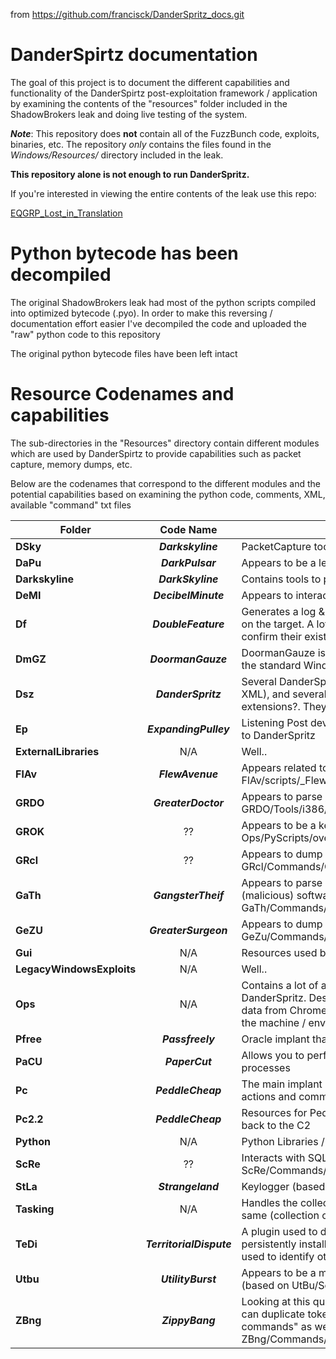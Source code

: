
from https://github.com/francisck/DanderSpritz_docs.git

# DanderSpirtz documentation
The goal of this project is to document the different capabilities and functionality of the DanderSpirtz post-exploitation framework / application by examining the contents of the "resources" folder included in the ShadowBrokers leak and doing live testing of the system.

_**Note**_: This repository does **not** contain all of the FuzzBunch code, exploits, binaries, etc. The repository _only_ contains the files found in the _Windows/Resources/_ directory included in the leak. 

**This repository alone is not enough to run DanderSpritz.** 

If you're interested in viewing the entire contents of the leak use this repo:

[EQGRP\_Lost\_in_Translation](https://github.com/x0rz/EQGRP\_Lost\_in\_Translation)

# Python bytecode has been decompiled
The original ShadowBrokers leak had most of the python scripts compiled into optimized bytecode (.pyo). In order to make this reversing / documentation effort easier I've decompiled the code and uploaded the "raw" python code to this repository

The original python bytecode files have been left intact

# Resource Codenames and capabilities
The sub-directories in the "Resources" directory contain different modules which are used by DanderSpirtz to provide capabilities such as packet capture, memory dumps, etc. 

Below are the codenames that correspond to the different modules and the potential capabilities based on examining the python code, comments, XML, available "command" txt files


|        Folder            |      Code Name           | Description / Functionality |
|         ---              |         :---:            | --- |
|**DSky**                  | _**Darkskyline**_        | PacketCapture tool | 
|**DaPu**                  | _**DarkPulsar**_         | Appears to be a legacy implant, similar to PeddleCheap but older |
|**Darkskyline**           | _**DarkSkyline**_        | Contains tools to parse and filter traffic captured by DarkSkyline |
|**DeMI**                  | _**DecibelMinute**_      | Appears to interact with KillSuit to install, configure, and uninstall it  |
|**Df**                    | _**DoubleFeature**_      | Generates a log & report about the types of tools that could be deployed on the target. A lot of tools mention that _doublefeature_ is the only way to confirm their existence|
|**DmGZ**                  | _**DoormanGauze**_       | DoormanGauze is a kernel level network driver that appears to bypass the standard Windows TCP/IP stack|
|**Dsz**                   | _**DanderSpritz**_       | Several DanderSpritz specific files such as command descriptions (in XML), and several scripts with DSS (Debug script interface?) / DSI extensions?. They seem to be scripts run by DanderSpritz |
|**Ep**                    | _**ExpandingPulley**_    | Listening Post developed in 2001 and abandoned in 2008. Predecessor to DanderSpritz|
|**ExternalLibraries**     |          N/A             | Well.. |
|**FlAv**                  | _**FlewAvenue**_         | Appears related to DoormanGauze (based on FlAv/scripts/_FlewAvenue.txt) |
|**GRDO**                  | _**GreaterDoctor**_      | Appears to parse / process from GreaterSurgeon (based on GRDO/Tools/i386/GreaterSurgeon_postProcess.py & analyzeMFT.py) |
|**GROK**                  |           ??             | Appears to be a keylogger (based on Ops/PyScripts/overseer/plugins/keylogger.py) |
|**GRcl**                  |           ??             | Appears to dump memory from a specific process (based on GRcl/Commands/CommandLine/ProcessMemory_Command.xml) |
| **GaTh**                 | _**GangsterTheif**_      | Appears to parse data gathered by GreaterDoctor to identify other (malicious) software that may be installed persistently (based on GaTh/Commands/CommandLine/GrDo\_ProcessScanner\_Command.xml) |
| **GeZU**                 | _**GreaterSurgeon**_     | Appears to dump memory (based on GeZu/Commands/CommandLine/GeZu\_KernelMemory\_Command.xml) |
| **Gui**                  |           N/A            | Resources used by the DanderSpirtz GUI |
|**LegacyWindowsExploits** |           N/A            | Well.. |
|**Ops**                   |           N/A            | Contains a lot of awesome tools and python / dss scripts used by DanderSpritz. Deserves a lot of investigation. includes tools to gather data from Chrome, Skype, Firefox (ripper) and gather information about the machine / environment (survey) |
|**Pfree**                 | _**Passfreely**_         | Oracle implant that bypasses auth for oracle databases |
|**PaCU**                  | _**PaperCut**_           | Allows you to perform operations on file handles opened by other processes |
|**Pc**                    | _**PeddleCheap**_        | The main implant (loaded via DoublePulsar) that performs all of these actions and communciates with the C2 (DanderSpirtz) |
|**Pc2.2**                 | _**PeddleCheap**_        | Resources for PeddleCheap including different DLLs / configs to call back to the C2 |
|**Python**                |          N/A             | Python Libraries / resources being used |
|**ScRe**                  |          ??              | Interacts with SQL databases (based on ScRe/Commands/CommandLine/Sql_Command.xml) |
|**StLa**                  | _**Strangeland**_        | Keylogger (based on StLa/Tools/i386-winnt/strangeland.xsl) |
|**Tasking**               |          N/A             | Handles the collection "tasks" that DanderSpritz has requested on the same (collection of windows, network data, etc) |
|**TeDi**                  | _**TerritorialDispute**_ | A plugin used to determine what other (malicious) software may be persistently installed (based on TeDi/PyScripts/sigs.py). Appears to be used to identify other nation states also |
|**Utbu**                  | _**UtilityBurst**_       | Appears to be a mechanism for persistence via a driver install _unsure_ (based on UtBu/Scripts/Include/_UtilityBurstFunctions.dsi) |
|**ZBng**                  | _**ZippyBang**_          | Looking at this quickly, it appears to be the NSA's version of Mimikatz. It can duplicate tokens (Kerberos tokens?) and "remote execute commands" as well as logon as users (based on files in ZBng/Commands/CommandLine) |
